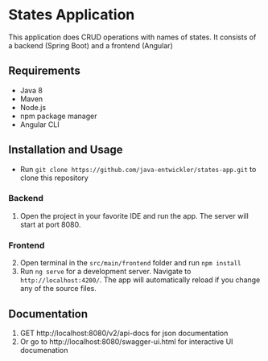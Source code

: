 # States Application

This application does CRUD operations with names of states. It consists of a backend (Spring Boot) and a frontend (Angular) 

## Requirements

* Java 8
* Maven
* Node.js
* npm package manager
* Angular CLI


## Installation and Usage
* Run `git clone https://github.com/java-entwickler/states-app.git` to clone this repository

### Backend
1. Open the project in your favorite IDE and run the app. The server will start at port 8080.

### Frontend
2. Open terminal in the `src/main/frontend` folder and run `npm install`
2. Run `ng serve` for a development server. Navigate to `http://localhost:4200/`. The app will automatically reload if you change any of the source files.

## Documentation
1. GET http://localhost:8080/v2/api-docs for json documentation
1. Or go to http://localhost:8080/swagger-ui.html for interactive UI documenation
